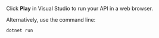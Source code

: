 Click **Play** in Visual Studio to run your API in a web browser.

Alternatively, use the command line:

```bash
dotnet run
```
